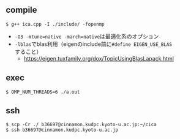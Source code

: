 ## compile

```
$ g++ ica.cpp -I ./include/ -fopenmp  
```
- `-O3 -mtune=native -march=native`は最適化系のオプション
- `-lblas`でblas利用（eigenのinclude前に`#define EIGEN_USE_BLAS`すること）
  - https://eigen.tuxfamily.org/dox/TopicUsingBlasLapack.html

## exec

```
$ OMP_NUM_THREADS=6 ./a.out
```

## ssh

```
$ scp -Cr ./ b36697@cinnamon.kudpc.kyoto-u.ac.jp:~/cica
$ ssh b36697@cinnamon.kudpc.kyoto-u.ac.jp
```